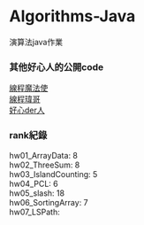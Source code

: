 # Algorithms-Java
演算法java作業

### 其他好心人的公開code
[線程魔法使](https://github.com/liao2000/Algorithms-Meet-Java)  
[線程瑋哥](https://github.com/wei-coding/Algorithm)  
[好心der人](https://github.com/tomy0000000/NCHU-Algorithms_)  

### rank紀錄
hw01_ArrayData: 8  
hw02_ThreeSum: 8  
hw03_IslandCounting: 5  
hw04_PCL: 6  
hw05_slash: 18  
hw06_SortingArray: 7  
hw07_LSPath:  
